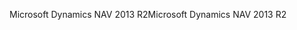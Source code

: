 <span data-ttu-id="6845e-101">Microsoft Dynamics NAV 2013 R2</span><span class="sxs-lookup"><span data-stu-id="6845e-101">Microsoft Dynamics NAV 2013 R2</span></span>